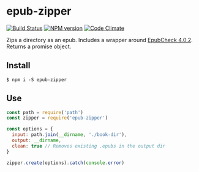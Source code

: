 
# epub-zipper

[![Build Status](https://img.shields.io/travis/msimmer/epub-zipper/master.svg?style=flat)](https://travis-ci.org/msimmer/epub-zipper)
[![NPM version](https://badge.fury.io/js/epub-zipper.svg)](https://badge.fury.io/js/epub-zipper)
[![Code Climate](https://codeclimate.com/github/msimmer/epub-zipper/badges/gpa.svg)](https://codeclimate.com/github/msimmer/epub-zipper)

Zips a directory as an epub.  Includes a wrapper around [EpubCheck 4.0.2](https://github.com/IDPF/epubcheck/releases/tag/v4.0.1).  Returns a promise object.

## Install

```
$ npm i -S epub-zipper
```

## Use

```js
const path = require('path')
const zipper = require('epub-zipper')

const options = {
  input: path.join(__dirname, './book-dir'),
  output: __dirname,
  clean: true // Removes existing .epubs in the output dir
}

zipper.create(options).catch(console.error)
```
